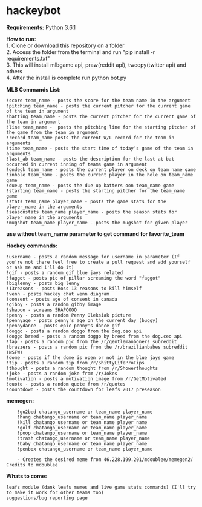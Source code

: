 
# hackeybot

**Requirements:**
  Python 3.6.1

**How to run:**  
    1. Clone or download this repository on a folder  
    2. Access the folder from the terminal and run "pip install -r requirements.txt"  
    3. This will install mlbgame api, praw(reddit api), tweepy(twitter api) and others  
    4. After the install is complete run python bot.py  

**MLB Commands List:**

    !score team_name - posts the score for the team name in the argument  
    !pitching team_name - posts the current pitcher for the current game of the team in argument  
    !batting team_name - posts the current pitcher for the current game of the team in argument  
    !line team_name -  posts the pitching line for the starting pitcher of the game from the team in argument  
    !record team_name posts the current W/L record for the team in arguments  
    !time team_name - posts the start time of today’s game of the team in arguments  
    !last_ab team_name - posts the description for the last at bat occurred in current inning of teams game in argument  
    !ondeck team_name - posts the current player on deck on team_name game  
    !inhole team_name - posts the current player in the hole on team_name game  
    !dueup team_name - posts the due up batters oon team_name game  
    !starting team_name - posts the starting pitcher for the team_name game  
    !stats team_name player_name - posts the game stats for the player_name in the arguments  
    !seasonstats team_name player_name - posts the season stats for player_name in the arguments  
    !mugshot team_name player_name - posts the mugshot for given player

**use without team_name parameter to get command for favorite_team**  

**Hackey commands:**  

    !username - posts a random message for username in parameter (If you're not there feel free to create a pull request and add yourself or ask me and i'll do it)  
    !gif - posts a random gif blue jays related  
    !faggot - posts pic of pillar screaming the word "faggot"  
    !biglenny - posts big lenny  
    !13reasons - posts Ross 13 reasons to kill himself  
    !venn - posts hackey chat venn diagram  
    !consent - posts age of consent in canada  
    !gibby - posts a random gibby image  
    !shapoo - screams SHAPOOOO  
    !penny - posts a random Penny Oleksiak picture  
    !pennyage - posts penny's age on the current day (buggy)  
    !pennydance - posts epic penny's dance gif  
    !doggo - posts a random doggo from the dog.ceo api  
    !doggo breed - posts a random doggo by breed from the dog.ceo api  
    !fap - posts a random pic from the /r/gentlemanboners subreddit  
    !brazzers - posts a random pic from the /r/brazilianbabes subreddit (NSFW)  
    !dome - posts if the dome is open or not in the blue jays game  
    !tip - posts a random tip from /r/ShittyLifeProTips  
    !thought - posts a random thought from /r/Showerthoughts  
    !joke - posts a random joke from /r/Jokes  
    !motivation - posts a motivation image from /r/GetMotivated  
    !quote - posts a random quote from /r/quotes  
    !countdown - posts the countdown for leafs 2017 preseason  

**memegen:**   

        !go2bed chatango_username or team_name player_name   
        !hang chatango_username or team_name player_name   
        !kill chatango_username or team_name player_name  
        !golf chatango_username or team_name player_name   
        !poop chatango_username or team_name player_name   
        !trash chatango_username or team_name player_name   
        !baby chatango_username or team_name player_name   
        !penbox chatango_username or team_name player_name   

        - Creates the desired meme from 46.228.199.201/mdoublee/memegen2/ Credits to mdoublee

**Whats to come:**

    leafs module (dank leafs memes and live game stats commands) (I'll try to make it work for other teams too)  
    suggestions/bug reporting page  
